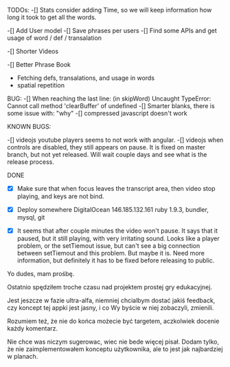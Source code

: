 TODOs:
-[] Stats consider adding Time, so we will keep information how long it took to get all the words.

-[] Add User model
  -[] Save phrases per users
  -[] Find some APIs and get usage of word / def / transalation


-[] Shorter Videos

-[] Better Phrase Book 
  - Fetching defs, transalations, and usage in words
  - spatial repetition


BUG:
-[] When reaching the last line: (in skipWord) Uncaught TypeError: Cannot call method 'clearBuffer' of undefined 
-[] Smarter blanks, there is some issue with: "why"
-[] compressed javascript doesn't work

KNOWN BUGS:

-[] videojs youtube players seems to not work with angular. 
-[] videojs when controls are disabled, they still appears on pause. It is fixed on master branch, but not yet released. Will wait couple days and see what is the release process.

DONE

-[x] Make sure that when focus leaves the transcript area, then video stop playing, and keys are not bind.
-[x] Deploy somewhere
  DigitalOcean 146.185.132.161
  ruby 1.9.3, bundler, mysql, git

-[x] It seems that after couple minutes the video won't pause. It says that it paused, but it still playing, with very irritating sound. Looks like a player problem, or the setTiemout issue, but can't see a big connection between setTiemout and this problem.  But maybe it is. Need more information, but definitely it has to be fixed before releasing to public.



Yo dudes, mam prośbę.

Ostatnio spędziłem troche czasu nad projektem prostej gry edukacyjnej.

Jest jeszcze w fazie ultra-alfa, niemniej chcialbym dostać jakiś feedback, czy koncept tej appki jest jasny, i co Wy byście w niej zobaczyli, zmienili.

Rozumiem też, że nie do końca możecie być targetem, aczkolwiek docenie każdy komentarz.

Nie chce was niczym sugerowac, wiec nie bede więcej pisał.
Dodam tylko, że nie zaimplementowałem konceptu użytkownika, ale to jest jak najbardziej w planach.


